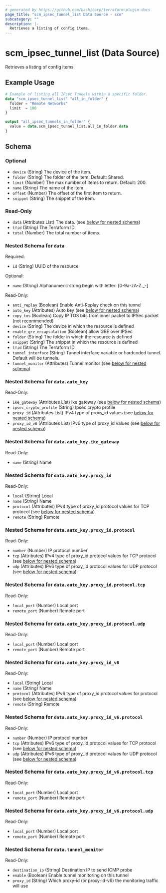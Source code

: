 ```yaml
---
# generated by https://github.com/hashicorp/terraform-plugin-docs
page_title: "scm_ipsec_tunnel_list Data Source - scm"
subcategory: ""
description: |-
  Retrieves a listing of config items.
---
```


# scm_ipsec_tunnel_list (Data Source)

Retrieves a listing of config items.

## Example Usage

```terraform
# Example of listing all IPsec Tunnels within a specific folder.
data "scm_ipsec_tunnel_list" "all_in_folder" {
  folder = "Remote Networks"
  limit  = 100
}

output "all_ipsec_tunnels_in_folder" {
  value = data.scm_ipsec_tunnel_list.all_in_folder.data
}
```

<!-- schema generated by tfplugindocs -->
## Schema

### Optional

- `device` (String) The device of the item.
- `folder` (String) The folder of the item. Default: Shared.
- `limit` (Number) The max number of items to return. Default: 200.
- `name` (String) The name of the item.
- `offset` (Number) The offset of the first item to return.
- `snippet` (String) The snippet of the item.

### Read-Only

- `data` (Attributes List) The data. (see [below for nested schema](#nestedatt--data))
- `tfid` (String) The Terraform ID.
- `total` (Number) The total number of items.

<a id="nestedatt--data"></a>
### Nested Schema for `data`

Required:

- `id` (String) UUID of the resource

Optional:

- `name` (String) Alphanumeric string begin with letter: [0-9a-zA-Z._-]

Read-Only:

- `anti_replay` (Boolean) Enable Anti-Replay check on this tunnel
- `auto_key` (Attributes) Auto key (see [below for nested schema](#nestedatt--data--auto_key))
- `copy_tos` (Boolean) Copy IP TOS bits from inner packet to IPSec packet (not recommended)
- `device` (String) The device in which the resource is defined
- `enable_gre_encapsulation` (Boolean) allow GRE over IPSec
- `folder` (String) The folder in which the resource is defined
- `snippet` (String) The snippet in which the resource is defined
- `tfid` (String) The Terraform ID.
- `tunnel_interface` (String) Tunnel interface variable or hardcoded tunnel. Default will be tunnels.
- `tunnel_monitor` (Attributes) Tunnel monitor (see [below for nested schema](#nestedatt--data--tunnel_monitor))

<a id="nestedatt--data--auto_key"></a>
### Nested Schema for `data.auto_key`

Read-Only:

- `ike_gateway` (Attributes List) Ike gateway (see [below for nested schema](#nestedatt--data--auto_key--ike_gateway))
- `ipsec_crypto_profile` (String) Ipsec crypto profile
- `proxy_id` (Attributes List) IPv4 type of proxy_id values (see [below for nested schema](#nestedatt--data--auto_key--proxy_id))
- `proxy_id_v6` (Attributes List) IPv6 type of proxy_id values (see [below for nested schema](#nestedatt--data--auto_key--proxy_id_v6))

<a id="nestedatt--data--auto_key--ike_gateway"></a>
### Nested Schema for `data.auto_key.ike_gateway`

Read-Only:

- `name` (String) Name


<a id="nestedatt--data--auto_key--proxy_id"></a>
### Nested Schema for `data.auto_key.proxy_id`

Read-Only:

- `local` (String) Local
- `name` (String) Name
- `protocol` (Attributes) IPv4 type of proxy_id protocol values for TCP protocol (see [below for nested schema](#nestedatt--data--auto_key--proxy_id--protocol))
- `remote` (String) Remote

<a id="nestedatt--data--auto_key--proxy_id--protocol"></a>
### Nested Schema for `data.auto_key.proxy_id.protocol`

Read-Only:

- `number` (Number) IP protocol number
- `tcp` (Attributes) IPv4 type of proxy_id protocol values for TCP protocol (see [below for nested schema](#nestedatt--data--auto_key--proxy_id--protocol--tcp))
- `udp` (Attributes) IPv6 type of proxy_id protocol values for UDP protocol (see [below for nested schema](#nestedatt--data--auto_key--proxy_id--protocol--udp))

<a id="nestedatt--data--auto_key--proxy_id--protocol--tcp"></a>
### Nested Schema for `data.auto_key.proxy_id.protocol.tcp`

Read-Only:

- `local_port` (Number) Local port
- `remote_port` (Number) Remote port


<a id="nestedatt--data--auto_key--proxy_id--protocol--udp"></a>
### Nested Schema for `data.auto_key.proxy_id.protocol.udp`

Read-Only:

- `local_port` (Number) Local port
- `remote_port` (Number) Remote port




<a id="nestedatt--data--auto_key--proxy_id_v6"></a>
### Nested Schema for `data.auto_key.proxy_id_v6`

Read-Only:

- `local` (String) Local
- `name` (String) Name
- `protocol` (Attributes) IPv6 type of proxy_id protocol values for protocol (see [below for nested schema](#nestedatt--data--auto_key--proxy_id_v6--protocol))
- `remote` (String) Remote

<a id="nestedatt--data--auto_key--proxy_id_v6--protocol"></a>
### Nested Schema for `data.auto_key.proxy_id_v6.protocol`

Read-Only:

- `number` (Number) IP protocol number
- `tcp` (Attributes) IPv6 type of proxy_id protocol values for TCP protocol (see [below for nested schema](#nestedatt--data--auto_key--proxy_id_v6--protocol--tcp))
- `udp` (Attributes) IPv6 type of proxy_id protocol values for UDP protocol (see [below for nested schema](#nestedatt--data--auto_key--proxy_id_v6--protocol--udp))

<a id="nestedatt--data--auto_key--proxy_id_v6--protocol--tcp"></a>
### Nested Schema for `data.auto_key.proxy_id_v6.protocol.tcp`

Read-Only:

- `local_port` (Number) Local port
- `remote_port` (Number) Remote port


<a id="nestedatt--data--auto_key--proxy_id_v6--protocol--udp"></a>
### Nested Schema for `data.auto_key.proxy_id_v6.protocol.udp`

Read-Only:

- `local_port` (Number) Local port
- `remote_port` (Number) Remote port





<a id="nestedatt--data--tunnel_monitor"></a>
### Nested Schema for `data.tunnel_monitor`

Read-Only:

- `destination_ip` (String) Destination IP to send ICMP probe
- `enable` (Boolean) Enable tunnel monitoring on this tunnel
- `proxy_id` (String) Which proxy-id (or proxy-id-v6) the monitoring traffic will use
